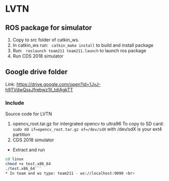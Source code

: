 # LVTN
## ROS package for simulator
1. Copy to src folder of catkin_ws.
2. In catkin_ws run: ` catkin_make install` to build and install package
3. Run: ` roslaunch team211 team211.launch` to launch ros package
4. Run CDS 2018 simulator 
## Google drive folder 
Link: https://drive.google.com/open?id=1JvJ-h9TVdwQssJfrebwz1lI_tdiAgkTT
### Include
Source code for LVTN <br />
1. opencv_root.tar.gz for intergrated opencv to ultra96 
To copy to SD card:` sudo dd if=opencv_root.tar.gz of=/dev/sdX` with /dev/sdX is your ext4 partition
2. CDS 2018 simulator
* Extract and run <br>
```bash
cd linux
chmod +x test.x86_64
./test.x86_64```
* In team and ws type: team211 - ws://localhost:9090 <br>
